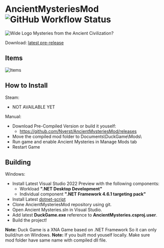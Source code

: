 # AncientMysteriesMod ![GitHub Workflow Status](https://img.shields.io/github/workflow/status/Nyerst/AncientMysteriesMod/Nightly%20Build?style=flat-square)
![Wide Logo](https://cdn.jsdelivr.net/gh/Nyerst/AncientMysteriesMod/Logo%20Wide.png)
Mysteries from the Ancient Civilization?

Download: [latest pre-release](https://github.com/Nyerst/AncientMysteriesMod/releases)

Items
-------
![Items](https://cdn.jsdelivr.net/gh/Nyerst/AncientMysteriesMod@descimg/desc_english.png)

How to Install
-------
Steam:
- NOT AVAILABLE YET

Manual:
- Download Pre-Compiled Version or build it youself:
  - https://github.com/Nyerst/AncientMysteriesMod/releases
- Move the compiled mod folder to Documents\DuckGame\Mods\
- Run game and enable Ancient Mysteries in Manage Mods tab
- Restart Game

Building
-------
Windows:
- Install Latest Visual Studio 2022 Preview with the following components:
  - Workload **".NET Desktop Development"**
  - Individual component **".NET Framework 4.6.1 targeting pack"**
- Install Latest [dotnet-script](https://github.com/filipw/dotnet-script#installing)
- Clone AncientMysteriesMod repository using git.
- Open Ancient Mysteries.sln in Visual Studio.
- Add latest **DuckGame.exe** reference to **AncientMysteries.csproj.user**.
- Build the project!

**Note:** Duck Game is a XNA Game based on .NET Framework So it can only build/run on Windows.
**Note:** If you built mod youself locally. Make sure mod folder have same name with compiled dll file.
